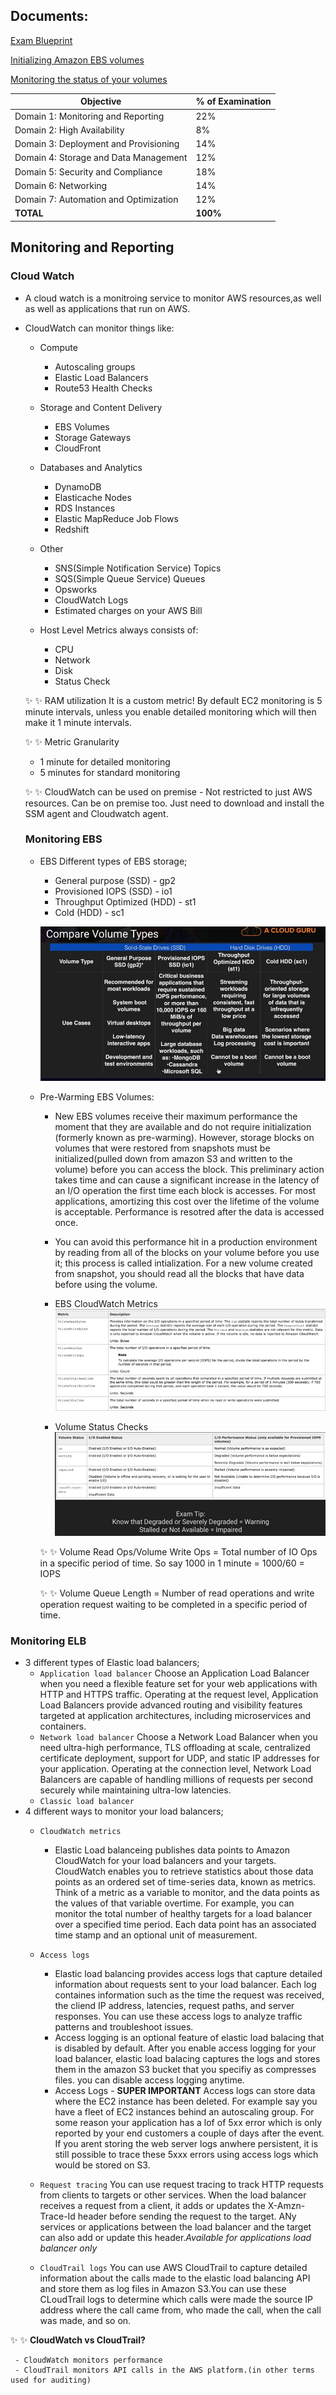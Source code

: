 ## Documents:
[Exam Blueprint](https://d1.awsstatic.com/training-and-certification/docs-sysops-associate/AWS%20Certified%20SysOps%20-%20Associate_Exam%20Guide_Sep18.pdf)

[Initializing Amazon EBS volumes](https://docs.aws.amazon.com/AWSEC2/latest/UserGuide/ebs-initialize.html)

[Monitoring the status of your volumes](https://docs.aws.amazon.com/AWSEC2/latest/UserGuide/monitoring-volume-status.html)


| Objective | % of Examination | 
| -------- | -------- | 
|Domain 1: Monitoring and Reporting |22% |
|Domain 2: High Availability |8% |
|Domain 3: Deployment and Provisioning  | 14%|
|Domain 4: Storage and Data Management  |12% |
|Domain 5: Security and Compliance |18% |
|Domain 6: Networking  |14% |
|Domain 7: Automation and Optimization |12% |
|**TOTAL**  |**100%** |

## Monitoring and Reporting

### Cloud Watch
- A cloud watch is a monitroing service to monitor AWS resources,as well as well as applications that run on AWS.

- CloudWatch can monitor things like:
  - Compute
     - Autoscaling groups
     - Elastic Load Balancers
     - Route53 Health Checks
  - Storage and Content Delivery
     - EBS Volumes
     - Storage Gateways
     - CloudFront
  - Databases and Analytics
     - DynamoDB
     - Elasticache Nodes
     - RDS Instances
     - Elastic MapReduce Job Flows
     - Redshift      

  - Other
     - SNS(Simple Notification Service) Topics
     - SQS(Simple Queue Service) Queues
     - Opsworks
     - CloudWatch Logs
     - Estimated charges on your AWS Bill 

  - Host Level Metrics always consists of:
     - CPU
     - Network
     - Disk
     - Status Check


  :sparkles: :sparkles: RAM utilization 
  It is a custom metric! By default EC2 monitoring is 5 minute intervals, unless you enable detailed monitoring which will then make it 1 minute intervals.

  :sparkles: :sparkles: Metric Granularity
   - 1 minute for detailed monitoring
   - 5 minutes for standard monitoring
  
  :sparkles: :sparkles: CloudWatch can be used on premise - Not restricted to just AWS resources. Can be on premise too. Just need to download and install the SSM agent and Cloudwatch agent.

  ### Monitoring EBS
  - EBS Different types of EBS storage;
     - General purpose (SSD) - gp2
     - Provisioned IOPS (SSD) - io1
     - Throughput Optimized (HDD) - st1
     - Cold (HDD) - sc1

     ![compare volumetypes](volumetypes.jpg)
  
  - Pre-Warming EBS Volumes: 
    - New EBS volumes receive their maximum performance the moment that they are available and do not require initialization (formerly known as pre-warming). However, storage blocks on volumes that were restored from snapshots must be initialized(pulled down from amazon S3 and written to the volume) before you can access the block. This preliminary action takes time and can cause a significant increase in the latency of an I/O operation the first time each block is accesses. For most applications, amortizing this cost over the lifetime of the volume is acceptable. Performance is resotred after the data is accessed once.
    - You can avoid this performance hit in a production environment by reading from all of the blocks on your volume before you use it; this process is called intialization. For a new volume created from snapshot, you should read all the blocks that have data before using the volume.

    - EBS CloudWatch Metrics
   ![](EBS-CloudWatch-metrics.jpeg)

    - Volume Status Checks
   ![](volume-status-checks.jpg)   
    
    :sparkles: :sparkles: Volume Read Ops/Volume Write Ops = Total number of IO Ops in a specific period of time. So say 1000 in 1 minute = 1000/60 = IOPS

    :sparkles: :sparkles: Volume Queue Length = Number of read operations and write operation request waiting to be completed in a specific period of time.

### Monitoring ELB
  
 - 3 different types of Elastic load balancers;
      - `Application load balancer`
         Choose an Application Load Balancer when you need a flexible feature set for your web applications with HTTP and HTTPS traffic. Operating at the request level, Application Load Balancers provide advanced routing and visibility features targeted at application architectures, including microservices and containers.  
      - `Network load balancer` Choose a Network Load Balancer when you need ultra-high performance, TLS offloading at scale, centralized certificate deployment, support for UDP, and static IP addresses for your application. Operating at the connection level, Network Load Balancers are capable of handling millions of requests per second securely while maintaining ultra-low latencies.
      - `Classic load balancer`
 - 4 different ways to monitor your load balancers;
      - `CloudWatch metrics`
          - Elastic Load balanceing publishes data points to Amazon CloudWatch for your load balancers and your targets. CloudWatch enables you to retrieve statistics about those data points as an ordered set of time-series data, known as metrics. Think of a metric as a variable to monitor, and the data points as the values of that variable overtime. For example, you can monitor the total number of healthy targets for a load balancer over a specified time period. Each data point has an associated time stamp and an optional unit of measurement.
      - `Access logs` 
          - Elastic load balancing provides access logs that capture detailed information about requests sent to your load balancer. Each log containes information such as the time the request was received, the cliend IP address, latencies, request paths, and server responses. You can use these access logs to analyze traffic patterns and troubleshoot issues.
          - Access logging is an optional feature of elastic load   balacing that is disabled by default. After you enable access logging for your load balancer, elastic load balacing captures the logs and stores them in the amazon S3 bucket that you specifiy as compresses files. you can disable access logging anytime.
          - Access Logs - **SUPER IMPORTANT**
          Access logs can store data where the EC2 instance has been deleted. For example say you have a fleet of EC2 instances behind an autoscaling group. For some reason your application has a lof of 5xx error which is only reported by your end customers a couple of days after the event. If you arent storing the web server logs anwhere persistent, it is still possible to trace these 5xxx errors using access logs which would be stored on S3.
      - `Request tracing` You can use request tracing to track HTTP requests from clients to targets or other services. When the load balancer receives a request from a client, it adds or updates the X-Amzn-Trace-Id header before sending the request to the target. ANy services or applications between the load balancer and the target can also add or update this header.*Available for applications load balancer only*
  
      - `CloudTrail logs` You can use AWS CloudTrail to capture detailed information about the calls made to the elastic load balancing API and store them as log files in Amazon S3.You can use these CLoudTrail logs to determine which calls were made the source IP address where the call came from, who made the call, when the call was made, and so on.

 :sparkles: :sparkles: **CloudWatch vs CloudTrail?**
     
     - CloudWatch monitors performance
     - CloudTrail monitors API calls in the AWS platform.(in other terms used for auditing)
   